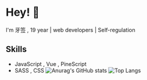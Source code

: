 
# Hey! 👋

I'm 牙签 , 19 year | web developers | Self-regulation

## Skills

-  JavaScript , Vue , PineScript
-  SASS , CSS
![Anurag's GitHub stats](https://github-readme-stats.vercel.app/api?username=phrynus&show_icons=true&hide=issues,contribs&hide_border=true&)
![Top Langs](https://github-readme-stats.vercel.app/api/top-langs/?username=phrynus&layout=compact&hide=HTML&hide_border=true)

